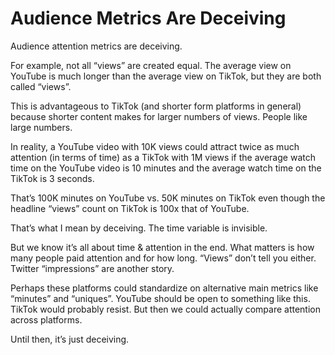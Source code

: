 # Audience Metrics Are Deceiving

Audience attention metrics are deceiving.

For example, not all “views” are created equal. The average view on YouTube is much longer than the average view on TikTok, but they are both called “views”.

This is advantageous to TikTok (and shorter form platforms in general) because shorter content makes for larger numbers of views. People like large numbers.

In reality, a YouTube video with 10K views could attract twice as much attention (in terms of time) as a TikTok with 1M views if the average watch time on the YouTube video is 10 minutes and the average watch time on the TikTok is 3 seconds.

That’s 100K minutes on YouTube vs. 50K minutes on TikTok even though the headline “views” count on TikTok is 100x that of YouTube.

That’s what I mean by deceiving. The time variable is invisible.

But we know it’s all about time & attention in the end. What matters is how many people paid attention and for how long. “Views” don’t tell you either. Twitter “impressions” are another story.

Perhaps these platforms could standardize on alternative main metrics like “minutes” and “uniques”. YouTube should be open to something like this. TikTok would probably resist. But then we could actually compare attention across platforms.

Until then, it’s just deceiving.
